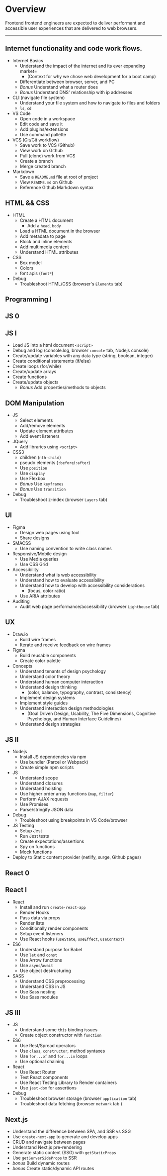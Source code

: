 # Overview
Frontend frontend engineers are expected to deliver performant and accessible user experiences that are delivered to web browsers.

---

## Internet functionality and code work flows.
- Internet Basics
  - Understand the impact of the internet and its ever expanding market=
    - (Context for why we chose web development for a boot camp)
  - Differentiate between browser, server, and PC
  - _Bonus_ Understand what a router does
  - _Bonus_ Understand DNS' relationship with ip addresses
- CLI (navigate file system)
​
  - Understand your file system and how to navigate to files and folders
  - `ls`, `cd`
​
- VS Code
  - Open code in a workspace
  - Edit code and save it
  - Add plugins/extensions
  - Use command pallette
​
- VCS (Git/Git workflow)
  - Save work to VCS (Github)
  - View work on Github
  - Pull (clone) work from VCS
  - Create a branch
  - Merge created branch
​
- Markdown
  - Save a `README.md` file at root of project
  - View `README.md` on Github
  - Reference Github Markdown syntax

## HTML && CSS

- HTML
  - Create a HTML document
    - Add a `head`, `body`
  - Load a HTML document in the browser
  - Add metadata to page
  - Block and inline elements
  - Add multimedia content
  - Understand HTML attributes
- CSS
  - Box model
  - Colors
  - font apis (`font*`)
- Debug
  - Troubleshoot HTML/CSS (browser's `Elements` tab)

## Programming I

## JS 0

## JS I

- Load JS into a html document `<script>`
- Debug and log (console.log, browser `console` tab, Nodejs console)
- Create/update variables with any data type (string, boolean, integer)
- Create conditional statements (if/else)
- Create loops (for/while)
- Create/update arrays
- Create functions
- Create/update objects
  - _Bonus_ Add properties/methods to objects

## DOM Manipulation

- JS
  - Select elements
  - Add/remove elements
  - Update element attributes
  - Add event listeners
- JQuery
  - Add libraries using `<script>`
- CSS3
  - children (`nth-child`)
  - pseudo elements (`:before`/`:after`)
  - Use `position`
  - Use `display`
  - Use Flexbox
  - _Bonus_ Use `keyframes`
  - _Bonus_ Use `transition`
- Debug
  - Troubleshoot z-index (browser `Layers` tab)

## UI

- Figma
  - Design web pages using tool
  - Share designs
- SMACSS
  - Use naming convention to write class names
- Responsive/Mobile design
  - Use Media queries
  - Use CSS Grid
- Accessibility
  - Understand what is web accessibility
  - Understand how to evaluate accessibility
  - Understand how to develop with accessibility considerations
    - (focus, color ratio)
  - Use ARIA attributes
- Auditing
  - Audit web page performance/accessibility (browser `Lighthouse` tab)

## UX

- Draw.io
  - Build wire frames
  - Iterate and receive feedback on wire frames
- Figma
  - Build reusable components
  - Create color palette
- Concepts
  - Understand tenants of design psychology
  - Understand color theory
  - Understand human computer interaction
  - Understand design thinking
    - (color, balance, typography, contrast, consistency)
  - Implement design systems
  - Implement style guides
  - Understand interaction design methodologies
    - (Goal Driven Design, Usability, The Five Dimensions, Cognitive Psychology, and Human Interface Guidelines)
  - Understand design strategies

## JS II

- Nodejs
  - Install JS dependencies via npm
  - Use bundler (Parcel or Webpack)
  - Create simple npm scripts
- JS
  - Understand scope
  - Understand closures
  - Understand hoisting
  - Use higher order array functions (`map`, `filter`)
  - Perform AJAX requests 
  - Use Promises
  - Parse/stringify JSON data
- Debug
  - Troubleshoot using breakpoints in VS Code/browser
- JS Testing
  - Setup Jest
  - Run Jest tests
  - Create expectations/assertions
  - Spy on functions
  - Mock functions
- Deploy to Static content provider (netlify, surge, Github pages)

## React 0

## React I

- React
  - Install and run `create-react-app`
  - Render Hooks
  - Pass data via props
  - Render lists
  - Conditionally render components
  - Setup event listeners
  - Use React hooks (`useState`, `useEffect`, `useContext`)
- ES6 
  - Understand purpose for Babel
  - Use `let` and `const`
  - Use Arrow functions
  - Use `async`/`await`
  - Use object destructuring
- SASS
  - Understand CSS preprocessing
  - Understand CSS in JS
  - Use Sass nesting
  - Use Sass modules

## JS III

- JS
  - Understand some `this` binding issues
  - Create object constructor with `function`
- ES6
  - Use Rest/Spread operators
  - Use `class`, `constructor`, method syntaxes
  - Use `for...of` and `for...in` loops
  - Use optional chaining
- React
  - Use React Router
  - Test React components
  - Use React Testing Library to Render containers
  - Use `jest-dom` for assertions
- Debug
  - Troubleshoot browser storage (browser `application` tab)
  - Troubleshoot data fetching (browser `network` tab )

## Next.js

- Understand the difference between SPA, and SSR vs SSG
- Use `create-next-app` to generate and develop apps
- CRUD and navigate between pages
- Understand Next.js pre-rendering
- Generate static content (SSG) with `getStaticProps`
- Use `getServerSideProps` to SSR
- _bonus_ Build dynamic routes
- _bonus_ Create static/dynamic API routes